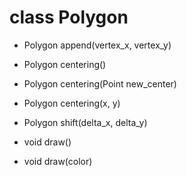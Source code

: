 class Polygon
========================

- Polygon append(vertex_x, vertex_y)

- Polygon centering()
- Polygon centering(Point new_center)
- Polygon centering(x, y)
- Polygon shift(delta_x, delta_y)

- void draw()
- void draw(color)